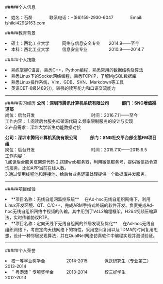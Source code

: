 #####个人信息

<li>姓名：石磊　　　　联系电话：+(86)159-2930-6047　　　　Email: ishilei429@163.com


#####教育背景
<li>硕士：西北工业大学　　　网络与信息安全专业　　2014.9——至今
<li>本科：西北工业大学　　　信息安全专业　　　　　2010.9——2014.7



#####个人技能
<li>熟练掌握C语言，熟悉C++，Python编程，熟悉常用的数据结构及算法
<li>熟悉Linux下的Socket网络编程，熟悉TCP/IP，了解MySQL数据库
<li>熟悉Linux操作系统，Vim、GDB、SVN、Markdown等工具
<li>英语CET-6级(489分)，较强的读写能力和口语交流能力

------------------------

#####实习经历
**公司：深圳市腾讯计算机系统有限公司　　　部门：SNG增值渠道部**  
岗位：后台开发　　　　　　　　　　　　 　时间：2016.7.11——至今   
工作内容：
1.阅读后台服务框架源代码
2.频率限制服务的设计与实现  
3.产品需求：深圳大学新生功能数据对接

**公司：深圳市腾讯计算机系统有限公司　　　部门：SNG社交平台部企鹅FM项目组**  
岗位：后台开发　　　　　　　　　　　　 　时间：2015.7.10——2015.9.5  
工作内容：   
1.阅读后台服务框架源代码
2.搭建web服务器，利用微信服务号，提供微信指令查询服务，比如APP当前在线人数。  
3.通过使用线程池和连接池，给后台业务逻辑处理提供一个数据库并发服务。

-------------------------

#####项目经验
<li>**项目名称：无线自组网监控系统**  
　在Ad-hoc无线自组织网络下，利用Linux开发环境、QT、C/C++，完成ARM手持式终端的软件开发。负责完成Ad-hoc无线自组织网络中视频的传输，其中用到了V4L2编程框架，H264视频压缩算法，实时传输协议RTP。

<li>**项目名称：定向天线下无线自组网的邻居发现及优化**  
　在Ad-hoc无线自组织网络下，考虑定向天线网络下的特性，采用空间复用以及TDMA的时间复用思想，设计一种邻居发现算法，并在QualNet网络仿真软件中编程实现并测试验证。


----------------------------

#####个人荣誉
<li>校一等学业奖学金　　　　　2014-2015　　　　保送研究生（专业第二）　　2013-2014
<li>＂粤港澳＂专项奖学金　　　2013-2014　　　　校三好学生　　　　　　　　2012-2013
